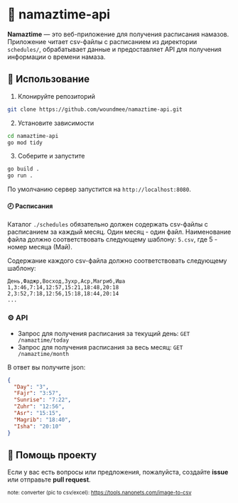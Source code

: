 # 🌙 namaztime-api
**Namaztime** — это веб-приложение для получения расписания намазов. Приложение читает csv-файлы с расписанием из директории `schedules/`, обрабатывает данные и предоставляет API для получения информации о времени намаза.

## 🔧 Использование

1. Клонируйте репозиторий

```bash
git clone https://github.com/woundmee/namaztime-api.git
```

2. Установите зависимости

```bash
cd namaztime-api
go mod tidy
```

3. Соберите и запустите

```bash
go build .
go run .
```

По умолчанию сервер запустится на `http://localhost:8080`.

#### 🕗 Расписания
Каталог `./schedules` обязательно должен содержать csv-файлы с расписанием за каждый месяц. Один месяц - один файл. Наименование файла должно соответствовать следующему шаблону: `5.csv`, где 5 - номер месяца (Май).

Содержание каждого csv-файла должно соответствовать следующему шаблону:
```csv
День,Фаджр,Восход,Зухр,Аср,Магриб,Иша
1,3:46,7:14,12:57,15:21,18:48,20:18
2,3:52,7:18,12:56,15:18,18:44,20:14
...
```

### ⚙ API
- Запрос для получения расписания за текущий день: `GET /namaztime/today`
- Запрос для получения расписания за весь месяц: `GET /namaztime/month`

В ответ вы получите json:
```json
{
  "Day": "3",
  "Fajr": "3:57",
  "Sunrise": "7:22",
  "Zuhr": "12:56",
  "Asr": "15:15",
  "Magrib": "18:40",
  "Isha": "20:10"
}
```

## 🤝 Помощь проекту

Если у вас есть вопросы или предложения, пожалуйста, создайте **issue** или отправьте **pull request**.

<small>note: converter (pic to csv/excel): https://tools.nanonets.com/image-to-csv</small>